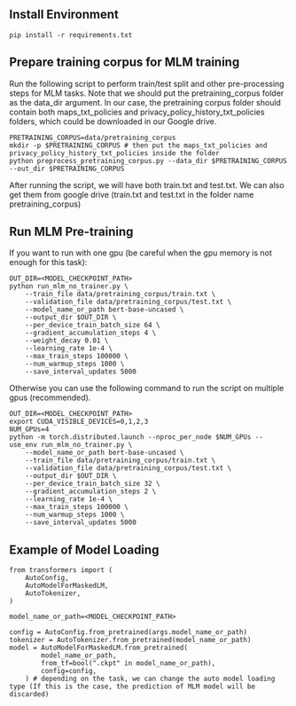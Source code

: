 ## Install Environment

```
pip install -r requirements.txt
```

## Prepare training corpus for MLM training

Run the following script to perform train/test split and other pre-processing steps for MLM tasks. Note that we should
put the pretraining_corpus folder as the data_dir argument. In our case, the pretraining corpus folder should contain
both maps_txt_policies and privacy_policy_history_txt_policies folders, which could be downloaded in our Google drive.

```
PRETRAINING_CORPUS=data/pretraining_corpus
mkdir -p $PRETRAINING_CORPUS # then put the maps_txt_policies and privacy_policy_history_txt_policies inside the folder
python preprocess_pretraining_corpus.py --data_dir $PRETRAINING_CORPUS --out_dir $PRETRAINING_CORPUS
```

After running the script, we will have both train.txt and test.txt. We can also get them from google drive (train.txt
and test.txt in the folder name pretraining_corpus)

## Run MLM Pre-training

If you want to run with one gpu (be careful when the gpu memory is not enough for this task):

```
OUT_DIR=<MODEL_CHECKPOINT_PATH>
python run_mlm_no_trainer.py \
    --train_file data/pretraining_corpus/train.txt \
    --validation_file data/pretraining_corpus/test.txt \
    --model_name_or_path bert-base-uncased \
    --output_dir $OUT_DIR \
    --per_device_train_batch_size 64 \
    --gradient_accumulation_steps 4 \
    --weight_decay 0.01 \
    --learning_rate 1e-4 \
    --max_train_steps 100000 \
    --num_warmup_steps 1000 \
    --save_interval_updates 5000
```

Otherwise you can use the following command to run the script on multiple gpus (recommended).

```
OUT_DIR=<MODEL_CHECKPOINT_PATH>
export CUDA_VISIBLE_DEVICES=0,1,2,3
NUM_GPUs=4
python -m torch.distributed.launch --nproc_per_node $NUM_GPUs --use_env run_mlm_no_trainer.py \
    --model_name_or_path bert-base-uncased \
    --train_file data/pretraining_corpus/train.txt \
    --validation_file data/pretraining_corpus/test.txt \
    --output_dir $OUT_DIR \
    --per_device_train_batch_size 32 \
    --gradient_accumulation_steps 2 \
    --learning_rate 1e-4 \
    --max_train_steps 100000 \
    --num_warmup_steps 1000 \
    --save_interval_updates 5000
```

## Example of Model Loading

```
from transformers import (
    AutoConfig,
    AutoModelForMaskedLM,
    AutoTokenizer,
)

model_name_or_path=<MODEL_CHECKPOINT_PATH>

config = AutoConfig.from_pretrained(args.model_name_or_path)
tokenizer = AutoTokenizer.from_pretrained(model_name_or_path)
model = AutoModelForMaskedLM.from_pretrained(
        model_name_or_path,
        from_tf=bool(".ckpt" in model_name_or_path),
        config=config,
    ) # depending on the task, we can change the auto model loading type (If this is the case, the prediction of MLM model will be discarded)
```
